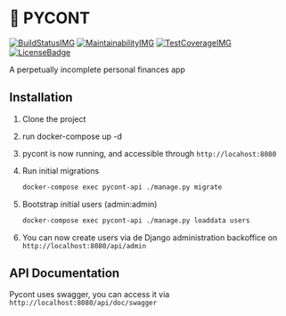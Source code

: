 # 🍺 PYCONT

[![BuildStatusIMG][]][BuildStatus] [![MaintainabilityIMG][]][Maintainability] [![TestCoverageIMG][]][TestCoverage] [![LicenseBadge][]][License]

A perpetually incomplete personal finances app

## Installation

1. Clone the project
2. run docker-compose up -d
3. pycont is now running, and accessible through `http://locahost:8080`
4. Run initial migrations

    ```sh
    docker-compose exec pycont-api ./manage.py migrate
    ```

5. Bootstrap initial users (admin:admin)

    ```sh
    docker-compose exec pycont-api ./manage.py loaddata users
    ```

6. You can now create users via de Django administration backoffice on `http://localhost:8080/api/admin`

## API Documentation

Pycont uses swagger, you can access it via `http://localhost:8080/api/doc/swagger`

[BuildStatusIMG]: https://travis-ci.org/sieira/pycont.png?branch=master
[BuildStatus]: https://travis-ci.org/sieira/pycont
[MaintainabilityIMG]: https://api.codeclimate.com/v1/badges/4578991db8bc4049a8e1/maintainability
[Maintainability]: https://codeclimate.com/github/sieira/pycont/maintainability
[TestCoverageIMG]: https://api.codeclimate.com/v1/badges/4578991db8bc4049a8e1/test_coverage
[TestCoverage]: https://codeclimate.com/github/sieira/pycont/test_coverage
[LicenseBadge]: https://img.shields.io/badge/License-BSD%203--Clause-blue.svg
[License]: https://github.com/sieira/pycont/blob/master/LICENSE
